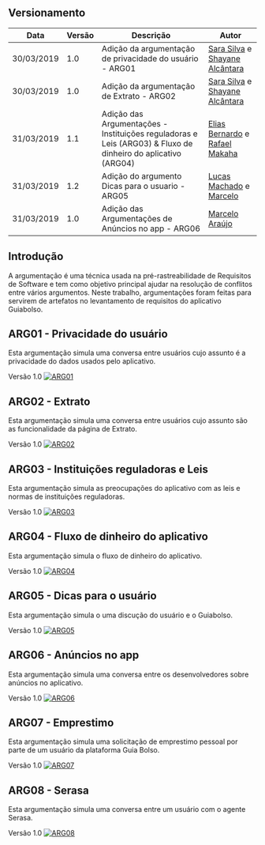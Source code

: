 ## Versionamento

| Data | Versão | Descrição | Autor |
|--|--|--|--|
| 30/03/2019 | 1.0 | Adição da argumentação de privacidade do usuário - ARG01| [Sara Silva](https://github.com/silvasara) e [Shayane Alcântara](https://github.com/shayanealcantara) |
| 30/03/2019 | 1.0 | Adição da argumentação de Extrato - ARG02| [Sara Silva](https://github.com/silvasara) e [Shayane Alcântara](https://github.com/shayanealcantara) |
| 31/03/2019 | 1.1 | Adição das Argumentações - Instituições reguladoras e Leis (ARG03) & Fluxo de dinheiro do aplicativo (ARG04) | [Elias Bernardo](https://github.com/silvasara) e [Rafael Makaha](https://github.com/rafaelmakaha) |
| 31/03/2019 | 1.2 | Adição do argumento Dicas para o usuario - ARG05| [Lucas Machado](https://github.com/lmmLucasMachado) e [Marcelo](https://github.com/santosm46) |
| 31/03/2019 | 1.0 | Adição das Argumentações de Anúncios no app - ARG06| [Marcelo Araújo](https://github.com/santosm46)|

## **Introdução**
A argumentação é uma técnica usada na pré-rastreabilidade de Requisitos de Software e tem como objetivo principal ajudar na resolução de conflitos entre vários argumentos. Neste trabalho, argumentações foram feitas para servirem de artefatos no levantamento de requisitos do aplicativo Guiabolso.

## **ARG01 - Privacidade do usuário**
Esta argumentação simula uma conversa entre usuários cujo assunto é a privacidade do dados usados pelo aplicativo.

Versão 1.0
[ ![ARG01](./../img/argumentacao_privacidade.png) ](./../img/argumentacao_privacidade.png)

## **ARG02 - Extrato**
Esta argumentação simula uma conversa entre usuários cujo assunto são as funcionalidade da página de Extrato.

Versão 1.0
[ ![ARG02](./../img/argumentacao_privacidade.png)](./../img/argumentacao_extrato.png)


## **ARG03 - Instituições reguladoras e Leis**
Esta argumentação simula as preocupações do aplicativo com as leis e normas de instituições reguladoras.

Versão 1.0
[ ![ARG03](./../img/argumentacao_instituicoes.jpeg)](./../img/argumentacao_instituicoes.jpeg)

## **ARG04 - Fluxo de dinheiro do aplicativo**
Esta argumentação simula o fluxo de dinheiro do aplicativo.

Versão 1.0
[ ![ARG04](./../img/argumentacao_fluxo_de_dinheiro.jpeg)](./../img/argumentacao_fluxo_de_dinheiro.jpeg)

## **ARG05 - Dicas para o usuário**
Esta argumentação simula o uma discução do usuário e o Guiabolso.

Versão 1.0
[ ![ARG05](./../img/argumentacao_dicas.png)](./../img/argumentacao_dicas.png)

## **ARG06 - Anúncios no app** 
Esta argumentação simula uma conversa entre os desenvolvedores sobre anúncios no aplicativo.

Versão 1.0
[ ![ARG06](./../img/argumentacao_anuncios.png)](./../img/argumentacao_anuncios.png)

## **ARG07 - Emprestimo** 
Esta argumentação simula uma solicitação de emprestimo pessoal por parte de um usuário da plataforma Guia Bolso.

Versão 1.0
[ ![ARG07](./../img/argumentacao_emprestimo.jpg)](./../img/argumentacao_emprestimo.jpg)

## **ARG08 - Serasa** 
Esta argumentação simula uma conversa entre um usuário com o agente Serasa.

Versão 1.0
[ ![ARG08](./../img/argumentacao_serasa.jpg)](./../img/argumentacao_serasa.jpg)
